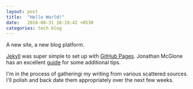 ```yaml
---
layout: post
title:  "Hello World!"
date:   2016-08-31 16:19:42 +0530
categories: tech blog
---
```


A new site, a new blog platform.

[Jekyll](http://jekyllrb.com) was super simple to set up with [GitHub Pages](https://pages.github.com). Jonathan McGlone has an excellent [guide](http://jmcglone.com/guides/github-pages/) for some additional tips.

I'm in the process of gatheringi my writing from various scattered sources. I'll polish and back date them appropriately over the next few weeks.
